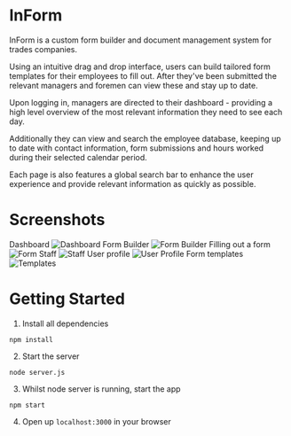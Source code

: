 # InForm
InForm is a custom form builder and document management system for trades companies.

Using an intuitive drag and drop interface, users can build tailored form templates for their employees to fill out. After they've been submitted the relevant managers and foremen can view these and stay up to date.

Upon logging in, managers are directed to their dashboard - providing a high level overview of the most relevant information they need to see each day.

Additionally they can view and search the employee database, keeping up to date with contact information, form submissions and hours worked during their selected calendar period.

Each page is also features a global search bar to enhance the user experience and provide relevant information as quickly as possible.

# Screenshots
Dashboard
![Dashboard](https://github.com/jothamyelle/InForm/blob/readme/docs/dashboard-cropped.png?raw=true)
Form Builder
![Form Builder](https://github.com/jothamyelle/InForm/blob/readme/docs/form-builder-info.png?raw=true)
Filling out a form
![Form](https://github.com/jothamyelle/InForm/blob/readme/docs/form.png?raw=true)
Staff
![Staff](https://github.com/jothamyelle/InForm/blob/readme/docs/staff.png?raw=true)
User profile
![User Profile](https://github.com/jothamyelle/InForm/blob/readme/docs/individual-employee.png?raw=true)
Form templates
![Templates](https://github.com/jothamyelle/InForm/blob/readme/docs/form-templates.png?raw=true)

# Getting Started
1. Install all dependencies
  ``` 
  npm install 
  ```
2. Start the server
```
node server.js
```
3. Whilst node server is running, start the app
```
npm start
```
4. Open up `localhost:3000` in your browser


